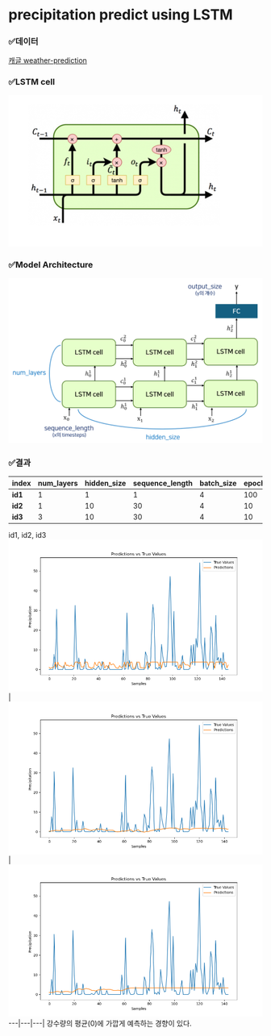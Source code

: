 # precipitation predict using LSTM

### ✅데이터
[캐글 weather-prediction](https://www.kaggle.com/datasets/ananthr1/weather-prediction)


### ✅LSTM cell
![LSTM cell](https://github.com/Soojeoong/precipitation_predict_LSTM/blob/main/lstm.png)


### ✅Model Architecture
![Stacked LSTM](https://github.com/Soojeoong/precipitation_predict_LSTM/blob/main/stack_lstm.png)


### ✅결과
|index|num_layers|hidden_size|sequence_length|batch_size|epochs|learning_rate|
|------|---------|-----------|---------------|----------|------|-------------|
|**id1**|1|1|1|4|100|0.001|
|**id2**|1|10|30|4|10|0.001|
|**id3**|3|10|30|4|10|0.001|

id1, id2, id3 
![id1](https://github.com/Soojeoong/precipitation_predict_LSTM/blob/main/test_results_id1.png) | ![id2](https://github.com/Soojeoong/precipitation_predict_LSTM/blob/main/test_results_id2.png) | ![id3](https://github.com/Soojeoong/precipitation_predict_LSTM/blob/main/test_results_id3.png)
---|---|---|
강수량의 평균(0)에 가깝게 예측하는 경향이 있다.
